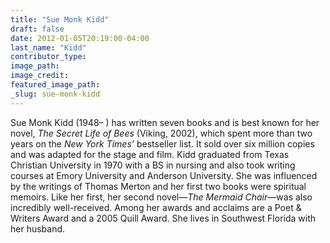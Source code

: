 ```yaml
---
title: "Sue Monk Kidd"
draft: false
date: 2012-01-05T20:19:00-04:00
last_name: "Kidd"
contributor_type:
image_path:
image_credit:
featured_image_path:
_slug: sue-monk-kidd
---
```


Sue Monk Kidd (1948– ) has written seven books and is best known for her novel, _The Secret Life of Bees_ (Viking, 2002), which spent more than two years on the _New York Times’_ bestseller list. It sold over six million copies and was adapted for the stage and film. Kidd graduated from Texas Christian University in 1970 with a BS in nursing and also took writing courses at Emory University and Anderson University. She was influenced by the writings of Thomas Merton and her first two books were spiritual memoirs. Like her first, her second novel—_The Mermaid Chair_—was also incredibly well-received. Among her awards and acclaims are a Poet & Writers Award and a 2005 Quill Award. She lives in Southwest Florida with her husband.

